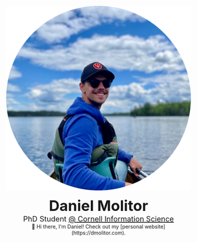 <p style="text-align:center;">
  <img src="media/_profile.png" alt="Profile Pic">
</p>
<p style="text-align:center;">
<b style="font-size:40px">Daniel Molitor</b>
<br/>
<span style="font-size:20px">PhD Student <a href="https://infosci.cornell.edu/phd">@ Cornell Information Science</a></span>
<br/>
👋 Hi there, I'm Daniel! Check out my [personal website](https://dmolitor.com).